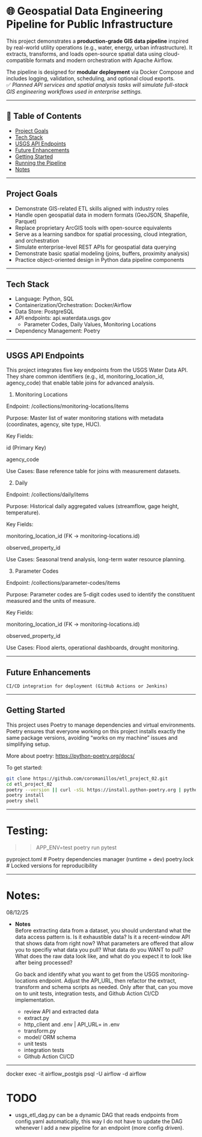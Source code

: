 # 🌐 Geospatial Data Engineering Pipeline for Public Infrastructure

This project demonstrates a **production-grade GIS data pipeline** inspired by real-world utility operations (e.g., water, energy, urban infrastructure). It extracts, transforms, and loads open-source spatial data using cloud-compatible formats and modern orchestration with Apache Airflow.

The pipeline is designed for **modular deployment** via Docker Compose and includes logging, validation, scheduling, and optional cloud exports.  
✅ *Planned API services and spatial analysis tasks will simulate full-stack GIS engineering workflows used in enterprise settings.*

---

## 📌 Table of Contents

- [Project Goals](#project-goals)
- [Tech Stack](#tech-stack)
- [USGS API Endpoints](#usgs-api-endpoints)
- [Future Enhancements](#future-enhancements)
- [Getting Started](#getting-started)
- [Running the Pipeline](#running-the-pipeline)
- [Notes](#notes)

---

## Project Goals

- Demonstrate GIS-related ETL skills aligned with industry roles
- Handle open geospatial data in modern formats (GeoJSON, Shapefile, Parquet)
- Replace proprietary ArcGIS tools with open-source equivalents
- Serve as a learning sandbox for spatial processing, cloud integration, and orchestration
- Simulate enterprise-level REST APIs for geospatial data querying
- Demonstrate basic spatial modeling (joins, buffers, proximity analysis)
- Practice object-oriented design in Python data pipeline components

---

## Tech Stack

- Language: Python, SQL
- Containerization/Orchestration: Docker/Airflow
- Data Store: PostgreSQL
- API endpoints: api.waterdata.usgs.gov
  - Parameter Codes, Daily Values, Monitoring Locations
- Dependency Management: Poetry

--- 

## USGS API Endpoints

This project integrates five key endpoints from the USGS Water Data API.
They share common identifiers (e.g., id, monitoring_location_id, agency_code) that enable table joins for advanced analysis.

1. Monitoring Locations

Endpoint: /collections/monitoring-locations/items

Purpose: Master list of water monitoring stations with metadata (coordinates, agency, site type, HUC).

Key Fields:

id (Primary Key)

agency_code

Use Cases: Base reference table for joins with measurement datasets.

2. Daily

Endpoint: /collections/daily/items

Purpose: Historical daily aggregated values (streamflow, gage height, temperature).

Key Fields:

monitoring_location_id (FK → monitoring-locations.id)

observed_property_id

Use Cases: Seasonal trend analysis, long-term water resource planning.

3. Parameter Codes

Endpoint: /collections/parameter-codes/items

Purpose: Parameter codes are 5-digit codes used to identify the constituent measured and the units of measure.

Key Fields:

monitoring_location_id (FK → monitoring-locations.id)

observed_property_id

Use Cases: Flood alerts, operational dashboards, drought monitoring.

---

## Future Enhancements

    CI/CD integration for deployment (GitHub Actions or Jenkins)

---

## Getting Started

This project uses Poetry to manage dependencies and virtual environments. Poetry ensures that everyone working on this project installs exactly the same package versions, avoiding “works on my machine” issues and simplifying setup.

More about poetry: https://python-poetry.org/docs/

To get started:

```bash
git clone https://github.com/coromanillos/etl_project_02.git
cd etl_project_02
poetry --version || curl -sSL https://install.python-poetry.org | python3 -
poetry install
poetry shell
```

---

# Testing:

  >> APP_ENV=test poetry run pytest
  
  pyproject.toml # Poetry dependencies manager (runtime + dev)
  poetry.lock # Locked versions for reproducibility

---

# Notes:

08/12/25

- **Notes**  
  Before extracting data from a dataset, you should understand what the
  data access pattern is. Is it exhaustible data? Is it a recent-window 
  API that shows data from right now? What parameters are offered that 
  allow you to specifiy what data you pull? What data do you WANT to pull?
  What does the raw data look like, and what do you expect it to look like
  after being processed? 

  Go back and identify what you want to get from the USGS monitoring-locations endpoint. Adjust the API_URL, then refactor the extract, transform and schema scripts as needed. Only after that, can you move on to unit tests, integration tests, and Github Action CI/CD implementation.

  - review API and extracted data
  - extract.py
  - http_client and .env | API_URL= in .env
  - transform.py 
  - model/ ORM schema
  - unit tests
  - integration tests
  - Github Action CI/CD
---

docker exec -it airflow_postgis psql -U airflow -d airflow


# TODO
- usgs_etl_dag.py can be a dynamic DAG that reads endpoints from config.yaml automatically, this way I do not have to update the DAG whenever I add
a new pipeline for an endpoint (more config driven).